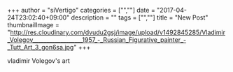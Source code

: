 +++
author = "siVertigo"
categories = ["",""]
date = "2017-04-24T23:02:40+09:00"
description = ""
tags = ["",""]
title = "New Post"
thumbnailImage = "http://res.cloudinary.com/dvudu2gsj/image/upload/v1492845285/Vladimir_Volegov__________________1957_-_Russian_Figurative_painter_-_Tutt_Art_3_gon6sa.jpg"
+++

vladimir Volegov's art
